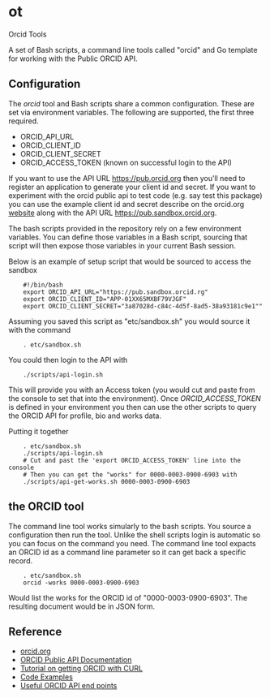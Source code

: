 
# ot

  Orcid Tools

A set of Bash scripts, a command line tools called "orcid" and  Go template for working with the Public ORCID API.

## Configuration

The _orcid_ tool and Bash scripts share a common configuration. These are set via environment variables.
The following are supported, the first three required.

+ ORCID_API_URL
+ ORCID_CLIENT_ID
+ ORCID_CLIENT_SECRET
+ ORCID_ACCESS_TOKEN (known on successful login to the API)


If you want to use the API URL https://pub.orcid.org then you'll need to register an application
to generate your client id and secret.  If you want to experiment with the orcid public api to
test code (e.g. say test this package) you can use the example client id and secret describe on the
orcid.org [website](http://members.orcid.org/api/tutorial-retrieve-data-public-api-curl-12-and-earlier)
along with the API URL https://pub.sandbox.orcid.org.

The bash scripts provided in the repository rely on a few environment variables.
You can define those variables in a Bash script, sourcing that script will then
expose those variables in your current Bash session.

Below is an example of setup script that would be sourced to access the sandbox 

```shell
    #!/bin/bash
    export ORCID_API_URL="https://pub.sandbox.orcid.rg"
    export ORCID_CLIENT_ID="APP-01XX65MXBF79VJGF"
    export ORCID_CLIENT_SECRET="3a87028d-c84c-4d5f-8ad5-38a93181c9e1""
```

Assuming you saved this script as "etc/sandbox.sh" you would source it with the command

```shell
    . etc/sandbox.sh
```

You could then login to the API with

```shell
    ./scripts/api-login.sh
```

This will provide you with an Access token (you would cut and paste from the console to set that
into the environment). Once *ORCID_ACCESS_TOKEN* is defined in your environment you then can use
the other scripts to query the ORCID API for profile, bio and works data.

Putting it together

```shell
    . etc/sandbox.sh
    ./scripts/api-login.sh
    # Cut and past the 'export ORCID_ACCESS_TOKEN' line into the console
    # Then you can get the "works" for 0000-0003-0900-6903 with
    ./scripts/api-get-works.sh 0000-0003-0900-6903
```

## the ORCID tool

The command line tool works simularly to the bash scripts. You source a configuration then run the tool. Unlike
the shell scripts login is automatic so you can focus on the command you need. The command line tool expacts 
an ORCID id as a command line parameter so it can get back a specific record.

```shell
    . etc/sandbox.sh
    orcid -works 0000-0003-0900-6903
```

Would list the works for the ORCID id of "0000-0003-0900-6903". The resulting document would be in JSON form.


## Reference

+ [orcid.org](http://orcid.org)
+ [ORCID Public API Documentation](http://members.orcid.org/api/introduction-orcid-public-api)
+ [Tutorial on getting ORCID with CURL](http://members.orcid.org/api/tutorial-retrieve-orcid-id-curl-v12-and-earlier)
+ [Code Examples](http://members.orcid.org/api/code-examples)
+ [Useful ORCID API end points](http://members.orcid.org/api/tutorial-searching-api-12-and-earlier)

